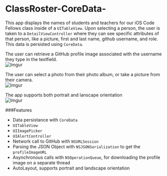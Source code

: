 ClassRoster-CoreData-
=====================

This app displays the names of students and teachers for our iOS Code Fellows class inside of a `UITableView`. Upon selecting a person, the user is taken to a `DetailViewController` where they can see specific attributes of that person, like a picture, first and last name, github username, and role. This data is persisted using `CoreData`.

The user can retrieve a GitHub profile image associated with the username they type in the textfield.<br>
![Imgur](http://imgur.com/2Gy5SAT.gif)

The user can select a photo from their photo album, or take a picture from their camera.<br>
![Imgur](http://imgur.com/PQLPZEN.gif)

The app supports both portrait and lanscape orientation<br>
![Imgur](http://i.imgur.com/Iy1u9EW.gif)

###Features
- Data persistance with `CoreData`
- `UITableView`
- `UIImagePicker`
- `UIAlertController`
- Network call to GitHub with `NSURLSession`
- Parsing the JSON Object with `NSJSONSerialization` to get the `profileImageURL`
- Asynchronous calls with `NSOperationQueue`, for downloading the profile image on a separate thread
- AutoLayout, supports portrait and landscape orientation
